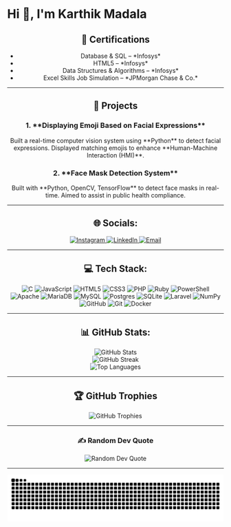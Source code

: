 <h1>Hi 👋, I'm Karthik Madala</h1>

<div align="center">
  <h2>📜 Certifications</h2>
  <ul>
    <li>Database & SQL – *Infosys*</li>
    <li>HTML5 – *Infosys*</li>
    <li>Data Structures & Algorithms – *Infosys*</li>
    <li>Excel Skills Job Simulation – *JPMorgan Chase & Co.*</li>
  </ul>
  <hr>

  <h2>📂 Projects</h2>
  <div>
    <h3>1. **Displaying Emoji Based on Facial Expressions**</h3>
    <p>
      Built a real-time computer vision system using **Python** to detect facial expressions.
      Displayed matching emojis to enhance **Human-Machine Interaction (HMI)**.
    </p>
  </div>
  <div>
    <h3>2. **Face Mask Detection System**</h3>
    <p>
      Built with **Python, OpenCV, TensorFlow** to detect face masks in real-time.
      Aimed to assist in public health compliance.
    </p>
  </div>
  <hr>

  <h2>🌐 Socials:</h2>
  <p>
    <a href="https://instagram.com/https://www.instagram.com/karthik_madala/">
      <img src="https://img.shields.io/badge/Instagram-%23E4405F.svg?logo=Instagram&logoColor=white" alt="Instagram">
    </a>
    <a href="https://linkedin.com/in/https://www.linkedin.com/in/karthik-m-15850a230/">
      <img src="https://img.shields.io/badge/LinkedIn-%230077B5.svg?logo=linkedin&logoColor=white" alt="LinkedIn">
    </a>
    <a href="mailto:karthikmadala12@gmail.com">
      <img src="https://img.shields.io/badge/Email-D14836?logo=gmail&logoColor=white" alt="Email">
    </a>
  </p>
  <hr>

  <h2>💻 Tech Stack:</h2>
  <p>
    <img src="https://img.shields.io/badge/c-%2300599C.svg?style=flat&logo=c&logoColor=white" alt="C">
    <img src="https://img.shields.io/badge/javascript-%23323330.svg?style=flat&logo=javascript&logoColor=%23F7DF1E" alt="JavaScript">
    <img src="https://img.shields.io/badge/html5-%23E34F26.svg?style=flat&logo=html5&logoColor=white" alt="HTML5">
    <img src="https://img.shields.io/badge/css3-%231572B6.svg?style=flat&logo=css3&logoColor=white" alt="CSS3">
    <img src="https://img.shields.io/badge/php-%23777BB4.svg?style=flat&logo=php&logoColor=white" alt="PHP">
    <img src="https://img.shields.io/badge/ruby-%23CC342D.svg?style=flat&logo=ruby&logoColor=white" alt="Ruby">
    <img src="https://img.shields.io/badge/PowerShell-%235391FE.svg?style=flat&logo=powershell&logoColor=white" alt="PowerShell">
    <img src="https://img.shields.io/badge/apache-%23D42029.svg?style=flat&logo=apache&logoColor=white" alt="Apache">
    <img src="https://img.shields.io/badge/MariaDB-003545?style=flat&logo=mariadb&logoColor=white" alt="MariaDB">
    <img src="https://img.shields.io/badge/mysql-4479A1.svg?style=flat&logo=mysql&logoColor=white" alt="MySQL">
    <img src="https://img.shields.io/badge/postgres-%23316192.svg?style=flat&logo=postgresql&logoColor=white" alt="Postgres">
    <img src="https://img.shields.io/badge/sqlite-%2307405e.svg?style=flat&logo=sqlite&logoColor=white" alt="SQLite">
    <img src="https://img.shields.io/badge/laravel-%23FF2D20.svg?style=flat&logo=laravel&logoColor=white" alt="Laravel">
    <img src="https://img.shields.io/badge/numpy-%23013243.svg?style=flat&logo=numpy&logoColor=white" alt="NumPy">
    <img src="https://img.shields.io/badge/github-%23121011.svg?style=flat&logo=github&logoColor=white" alt="GitHub">
    <img src="https://img.shields.io/badge/git-%23F05033.svg?style=flat&logo=git&logoColor=white" alt="Git">
    <img src="https://img.shields.io/badge/docker-%230db7ed.svg?style=flat&logo=docker&logoColor=white" alt="Docker">
  </p>
  <hr>

  <h2>📊 GitHub Stats:</h2>
  <p>
    <img src="https://github-readme-stats.vercel.app/api?username=karthikmadala&theme=transparent&hide_border=true&include_all_commits=true&count_private=false" alt="GitHub Stats">
    <br/>
    <img src="https://nirzak-streak-stats.vercel.app/?user=karthikmadala&theme=transparent&hide_border=true" alt="GitHub Streak">
    <br/>
    <img src="https://github-readme-stats.vercel.app/api/top-langs/?username=karthikmadala&theme=transparent&hide_border=true&include_all_commits=true&count_private=false&layout=compact" alt="Top Languages">
  </p>
  <hr>

  <h2>🏆 GitHub Trophies</h2>
  <p>
    <img src="https://github-profile-trophy.vercel.app/?username=karthikmadala&theme=radical&no-frame=true&no-bg=true&margin-w=4" alt="GitHub Trophies">
  </p>
  <hr>

  <h3>✍️ Random Dev Quote</h3>
  <p>
    <img src="https://quotes-github-readme.vercel.app/api?type=horizontal&theme=radical" alt="Random Dev Quote">
  </p>
  <hr>

  <p>
    <img src="https://github.com/karthikmadala/karthikmadala/blob/output/github-snake-dark.svg" alt="Snake GIF">
  </p>
</div>
